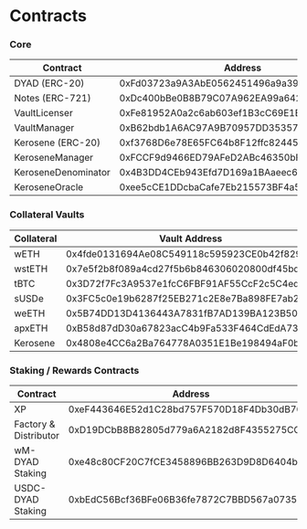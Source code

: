 # Contracts

### Core

<table data-full-width="false"><thead><tr><th width="215">Contract</th><th width="516">Address</th></tr></thead><tbody><tr><td>DYAD (ERC-20)</td><td>0xFd03723a9A3AbE0562451496a9a394D2C4bad4ab</td></tr><tr><td>Notes (ERC-721)</td><td>0xDc400bBe0B8B79C07A962EA99a642F5819e3b712</td></tr><tr><td>VaultLicenser</td><td>0xFe81952A0a2c6ab603ef1B3cC69E1B6Bffa92697</td></tr><tr><td>VaultManager</td><td>0xB62bdb1A6AC97A9B70957DD35357311e8859f0d7</td></tr><tr><td>Kerosene (ERC-20)</td><td>0xf3768D6e78E65FC64b8F12ffc824452130BD5394</td></tr><tr><td>KeroseneManager</td><td>0xFCCF9d9466ED79AFeD2ABc46350bFb78f7B47b90</td></tr><tr><td>KeroseneDenominator</td><td>0x4B3DD4CEb943Efd7D169a1BAaeec63097601E88E</td></tr><tr><td>KeroseneOracle</td><td>0xee5cCE1DDcbaCafe7Eb215573BF4a5dD746736c7</td></tr></tbody></table>

### Collateral Vaults

<table data-full-width="false"><thead><tr><th width="208">Collateral</th><th>Vault Address</th></tr></thead><tbody><tr><td>wETH</td><td>0x4fde0131694Ae08C549118c595923CE0b42f8299</td></tr><tr><td>wstETH</td><td>0x7e5f2b8f089a4cd27f5b6b846306020800df45bd</td></tr><tr><td>tBTC</td><td>0x3D72f7Fc3A9537e1fcC6FBF91AF55CcF2c5C4ed0</td></tr><tr><td>sUSDe</td><td>0x3FC5c0e19b6287f25EB271c2E8e7Ba898FE7ab29</td></tr><tr><td>weETH</td><td>0x5B74DD13D4136443A7831fB7AD139BA123B5071B</td></tr><tr><td>apxETH</td><td>0xB58d87dD30a67823acC4b9Fa533F464CdEdA737E</td></tr><tr><td>Kerosene</td><td>0x4808e4CC6a2Ba764778A0351E1Be198494aF0b43</td></tr></tbody></table>

### Staking / Rewards Contracts

<table data-full-width="false"><thead><tr><th width="208">Contract</th><th>Address</th></tr></thead><tbody><tr><td>XP</td><td>0xeF443646E52d1C28bd757F570D18F4Db30dB70F4</td></tr><tr><td>Factory &#x26; Distributor</td><td>0xD19DCbB8B82805d779a6A2182d8F4355275CC30</td></tr><tr><td>wM-DYAD Staking</td><td>0xe48c80CF20C7fCE3458896BB263D9D8D6404b39f</td></tr><tr><td>USDC-DYAD Staking</td><td>0xbEdC56Bcf36BFe06B36fe7872C7BBD567a0735c3</td></tr></tbody></table>



